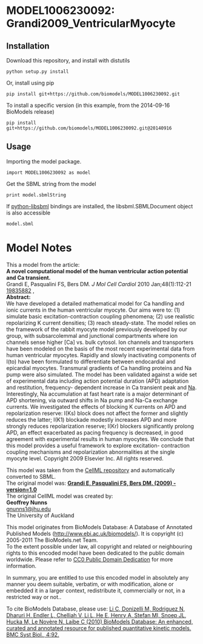 # MODEL1006230092: Grandi2009_VentricularMyocyte

## Installation

Download this repository, and install with distutils

`python setup.py install`

Or, install using pip

`pip install git+https://github.com/biomodels/MODEL1006230092.git`

To install a specific version (in this example, from the 2014-09-16 BioModels release)

`pip install git+https://github.com/biomodels/MODEL1006230092.git@20140916`

## Usage

Importing the model package.

`import MODEL1006230092 as model`

Get the SBML string from the model

`print model.sbmlString`

If [python-libsbml](https://pypi.python.org/pypi/python-libsbml) bindings are
installed, the libsbml.SBMLDocument object is also accessible

`model.sbml`


# Model Notes


This a model from the article:  
**A novel computational model of the human ventricular action potential and Ca transient.**   
Grandi E, Pasqualini FS, Bers DM. _J Mol Cell Cardiol_ 2010 Jan;48(1):112-21
[19835882](http://www.ncbi.nlm.nih.gov/pubmed/19835882) ,  
**Abstract:**   
We have developed a detailed mathematical model for Ca handling and ionic
currents in the human ventricular myocyte. Our aims were to: (1) simulate
basic excitation-contraction coupling phenomena; (2) use realistic
repolarizing K current densities; (3) reach steady-state. The model relies on
the framework of the rabbit myocyte model previously developed by our group,
with subsarcolemmal and junctional compartments where ion channels sense
higher [Ca] vs. bulk cytosol. Ion channels and transporters have been modeled
on the basis of the most recent experimental data from human ventricular
myocytes. Rapidly and slowly inactivating components of I(to) have been
formulated to differentiate between endocardial and epicardial myocytes.
Transmural gradients of Ca handling proteins and Na pump were also simulated.
The model has been validated against a wide set of experimental data including
action potential duration (APD) adaptation and restitution, frequency-
dependent increase in Ca transient peak and [Na](i). Interestingly, Na
accumulation at fast heart rate is a major determinant of APD shortening, via
outward shifts in Na pump and Na-Ca exchange currents. We investigated the
effects of blocking K currents on APD and repolarization reserve: I(Ks) block
does not affect the former and slightly reduces the latter; I(K1) blockade
modestly increases APD and more strongly reduces repolarization reserve; I(Kr)
blockers significantly prolong APD, an effect exacerbated as pacing frequency
is decreased, in good agreement with experimental results in human myocytes.
We conclude that this model provides a useful framework to explore excitation-
contraction coupling mechanisms and repolarization abnormalities at the single
myocyte level. Copyright 2009 Elsevier Inc. All rights reserved.

This model was taken from the [CellML
repository](http://www.cellml.org/models) and automatically converted to SBML.  
The original model was: [ **Grandi E, Pasqualini FS, Bers DM. (2009) -
version=1.0**
](http://models.cellml.org/exposure/04607be1c287225d1fd6cb8a031ee928)  
The original CellML model was created by:  
**Geoffrey Nunns**   
gnunns1@jhu.edu  
The University of Auckland  

This model originates from BioModels Database: A Database of Annotated
Published Models (http://www.ebi.ac.uk/biomodels/). It is copyright (c)
2005-2011 The BioModels.net Team.  
To the extent possible under law, all copyright and related or neighbouring
rights to this encoded model have been dedicated to the public domain
worldwide. Please refer to [CC0 Public Domain
Dedication](http://creativecommons.org/publicdomain/zero/1.0/) for more
information.

In summary, you are entitled to use this encoded model in absolutely any
manner you deem suitable, verbatim, or with modification, alone or embedded it
in a larger context, redistribute it, commercially or not, in a restricted way
or not..  
  
To cite BioModels Database, please use: [Li C, Donizelli M, Rodriguez N,
Dharuri H, Endler L, Chelliah V, Li L, He E, Henry A, Stefan MI, Snoep JL,
Hucka M, Le Novère N, Laibe C (2010) BioModels Database: An enhanced, curated
and annotated resource for published quantitative kinetic models. BMC Syst
Biol., 4:92.](http://www.ncbi.nlm.nih.gov/pubmed/20587024)


